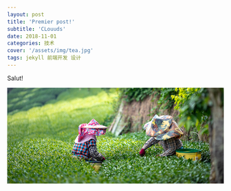 ```yaml
---
layout: post
title: 'Premier post!'
subtitle: 'CLouuds'
date: 2018-11-01
categories: 技术
cover: '/assets/img/tea.jpg'
tags: jekyll 前端开发 设计
---
```


Salut!

![My helpful screenshot](/assets/img/tea.jpg)
